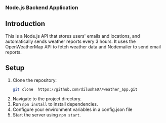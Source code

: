 ### Node.js Backend Application

## Introduction
This is a Node.js API that stores users' emails and locations, and automatically sends weather reports every 3 hours. It uses the OpenWeatherMap API to fetch weather data and Nodemailer to send email reports.

## Setup
1. Clone the repository:
   ```sh
   git clone  https://github.com/dilusha07/weather_app.git
2. Navigate to the project directory.
3. Run `npm install` to install dependencies.
4. Configure your environment variables in a config.json file
5. Start the server using `npm start`.

